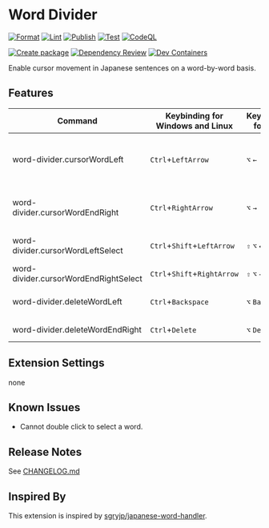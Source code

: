 # Word Divider

[![Format](https://github.com/yutotnh/word-divider/actions/workflows/format.yml/badge.svg)](https://github.com/yutotnh/word-divider/actions/workflows/format.yml)
[![Lint](https://github.com/yutotnh/word-divider/actions/workflows/lint.yml/badge.svg)](https://github.com/yutotnh/word-divider/actions/workflows/lint.yml)
[![Publish](https://github.com/yutotnh/word-divider/actions/workflows/publish.yml/badge.svg)](https://github.com/yutotnh/word-divider/actions/workflows/publish.yml)
[![Test](https://github.com/yutotnh/word-divider/actions/workflows/test.yml/badge.svg)](https://github.com/yutotnh/word-divider/actions/workflows/test.yml)
[![CodeQL](https://github.com/yutotnh/word-divider/actions/workflows/codeql.yml/badge.svg)](https://github.com/yutotnh/word-divider/actions/workflows/codeql.yml)

[![Create package](https://github.com/yutotnh/word-divider/actions/workflows/package.yml/badge.svg)](https://github.com/yutotnh/word-divider/actions/workflows/package.yml)
[![Dependency Review](https://github.com/yutotnh/word-divider/actions/workflows/dependency-review.yml/badge.svg)](https://github.com/yutotnh/word-divider/actions/workflows/dependency-review.yml)
[![Dev Containers](https://github.com/yutotnh/word-divider/actions/workflows/devcontainer.yml/badge.svg)](https://github.com/yutotnh/word-divider/actions/workflows/devcontainer.yml)

Enable cursor movement in Japanese sentences on a word-by-word basis.

## Features

| Command                               | Keybinding for Windows and Linux | Keybinding for Mac | Command to be overwritten | Description                      |
| ------------------------------------- | -------------------------------- | ------------------ | ------------------------- | -------------------------------- |
| word-divider.cursorWordLeft           | `Ctrl`+`LeftArrow`               | `⌥` `←`            | cursorWordLeft            | Move cursor to the previous word |
| word-divider.cursorWordEndRight       | `Ctrl`+`RightArrow`              | `⌥` `→`            | cursorWordEndRight        | Move cursor to the next word     |
| word-divider.cursorWordLeftSelect     | `Ctrl`+`Shift`+`LeftArrow`       | `⇧` `⌥` `←`        | cursorWordLeftSelect      | Select the previous word         |
| word-divider.cursorWordEndRightSelect | `Ctrl`+`Shift`+`RightArrow`      | `⇧` `⌥` `→`        | cursorWordEndRightSelect  | Select the next word             |
| word-divider.deleteWordLeft           | `Ctrl`+`Backspace`               | `⌥` `Backspace`    | deleteWordLeft            | Remove the previous word         |
| word-divider.deleteWordEndRight       | `Ctrl`+`Delete`                  | `⌥` `Delete`       | deleteWordRight           | Remove the next word             |

## Extension Settings

none

## Known Issues

- Cannot double click to select a word.

## Release Notes

See [CHANGELOG.md](CHANGELOG.md)

## Inspired By

This extension is inspired by [sgryjp/japanese-word-handler](https://github.com/sgryjp/japanese-word-handler).

